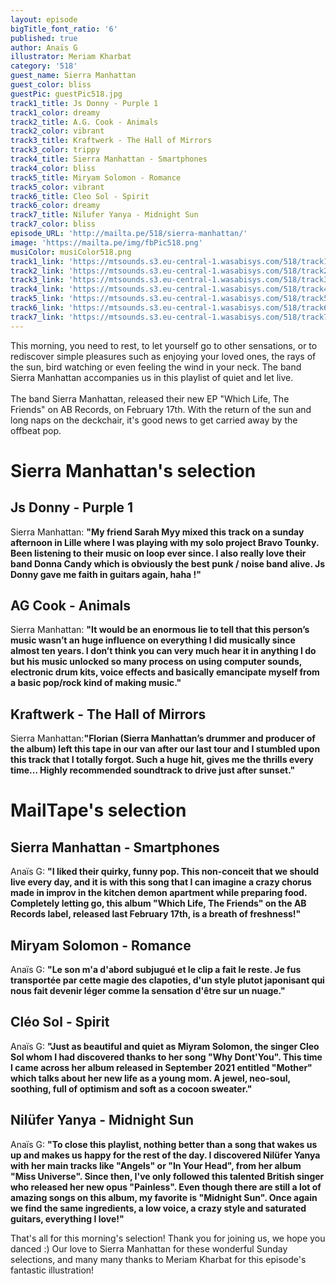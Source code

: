```yaml
---
layout: episode
bigTitle_font_ratio: '6'
published: true
author: Anaïs G
illustrator: Meriam Kharbat
category: '518'
guest_name: Sierra Manhattan
guest_color: bliss
guestPic: guestPic518.jpg
track1_title: Js Donny - Purple 1
track1_color: dreamy
track2_title: A.G. Cook - Animals
track2_color: vibrant
track3_title: Kraftwerk - The Hall of Mirrors
track3_color: trippy
track4_title: Sierra Manhattan - Smartphones
track4_color: bliss
track5_title: Miryam Solomon - Romance
track5_color: vibrant
track6_title: Cleo Sol - Spirit
track6_color: dreamy
track7_title: Nilufer Yanya - Midnight Sun
track7_color: bliss
episode_URL: 'http://mailta.pe/518/sierra-manhattan/'
image: 'https://mailta.pe/img/fbPic518.png'
musiColor: musiColor518.png
track1_link: 'https://mtsounds.s3.eu-central-1.wasabisys.com/518/track1.mp3'
track2_link: 'https://mtsounds.s3.eu-central-1.wasabisys.com/518/track2.mp3'
track3_link: 'https://mtsounds.s3.eu-central-1.wasabisys.com/518/track3.mp3'
track4_link: 'https://mtsounds.s3.eu-central-1.wasabisys.com/518/track4.mp3'
track5_link: 'https://mtsounds.s3.eu-central-1.wasabisys.com/518/track5.mp3'
track6_link: 'https://mtsounds.s3.eu-central-1.wasabisys.com/518/track6.mp3'
track7_link: 'https://mtsounds.s3.eu-central-1.wasabisys.com/518/track7.mp3'
---
```

<p id="introduction"> This morning, you need to rest, to let yourself go to other sensations, or to rediscover simple pleasures such as enjoying your loved ones, the rays of the sun, bird watching or even feeling the wind in your neck. The band Sierra Manhattan accompanies us in this playlist of quiet and let live.
<br><br>
The band Sierra Manhattan, released their new EP "Which Life, The Friends" on AB Records, on February 17th. With the return of the sun and long naps on the deckchair, it's good news to get carried away by the offbeat pop.
</p>

# Sierra Manhattan's selection

##  Js Donny - Purple 1
Sierra Manhattan: **"**My friend Sarah Myy mixed this track on a sunday afternoon in Lille where I was playing with my solo project Bravo Tounky. Been listening to their music on loop ever since. I also really love their band Donna Candy which is obviously the best punk / noise band alive. Js Donny gave me faith in guitars again, haha !**"**

## AG Cook  - Animals
Sierra Manhattan: **"**It would be an enormous lie to tell that this person’s music wasn’t an huge influence on everything I did musically since almost ten years. I don’t think you can very much hear it in anything I do but his music unlocked so many process on using computer sounds, electronic drum kits, voice effects and basically emancipate myself from a basic pop/rock kind of making music.**"**

##  Kraftwerk - The Hall of Mirrors
Sierra Manhattan:**"**Florian (Sierra Manhattan’s drummer and producer of the album) left this tape in our van after our last tour and I stumbled upon this track that I totally forgot. Such a huge hit, gives me the thrills every time… Highly recommended soundtrack to drive just after sunset.**"**

# MailTape's selection

## Sierra Manhattan - Smartphones
Anaïs G: **"**I liked their quirky, funny pop. This non-conceit that we should live every day, and it is with this song that I can imagine a crazy chorus made in improv in the kitchen demon apartment while preparing food. Completely letting go, this album "Which Life, The Friends" on the AB Records label, released last February 17th, is a breath of freshness!**"**

## Miryam Solomon - Romance
Anaïs G: **"**Le son m'a d'abord subjugué et le clip a fait le reste. Je fus transportée par cette magie des clapoties, d'un style plutot japonisant qui nous fait devenir léger comme la sensation d'être sur un nuage.**"**

## Cléo Sol - Spirit
Anaïs G: **"**Just as beautiful and quiet as Miyram Solomon, the singer Cleo Sol whom I had discovered thanks to her song "Why Dont'You". This time I came across her album released in September 2021 entitled "Mother" which talks about her new life as a young mom. A jewel, neo-soul, soothing, full of optimism and soft as a cocoon sweater.**"**

## Nilüfer Yanya - Midnight Sun
Anaïs G: **"**To close this playlist, nothing better than a song that wakes us up and makes us happy for the rest of the day. I discovered Nilüfer Yanya with her main tracks like "Angels" or "In Your Head", from her album "Miss Universe". Since then, I've only followed this talented British singer who released her new opus "Painless". Even though there are still a lot of amazing songs on this album, my favorite is "Midnight Sun". Once again we find the same ingredients, a low voice, a crazy style and saturated guitars, everything I love!**"**

<p id="outroduction">That's all for this morning's selection! Thank you for joining us, we hope you danced :) Our love to Sierra Manhattan for these wonderful Sunday selections, and many many thanks to Meriam Kharbat for this episode's fantastic illustration!</p>
